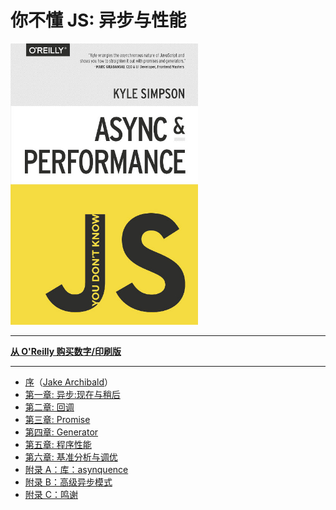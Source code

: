 # 你不懂 JS: 异步与性能

<img src="./async-performance-cover.jpg" width="300">

---

**[从 O'Reilly 购买数字/印刷版](http://shop.oreilly.com/product/0636920033752.do)**

---


- [序](async-performance-foreword.md)（[Jake Archibald](http://jakearchibald.com)）
- [第一章: 异步:现在与稍后](async-performance-ch1.md)
- [第二章: 回调](async-performance-ch2.md)
- [第三章: Promise](async-performance-ch3.md)
- [第四章: Generator](async-performance-ch4.md)
- [第五章: 程序性能](async-performance-ch5.md)
- [第六章: 基准分析与调优](async-performance-ch6.md)
- [附录 A：库：asynquence](async-performance-apA.md)
- [附录 B：高级异步模式](async-performance-apB.md)
- [附录 C：鸣谢](async-performance-apC.md)
